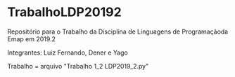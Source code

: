 # TrabalhoLDP20192
Repositório para o Trabalho da Disciplina de Linguagens de Programaçãoda Emap em 2019.2

Integrantes: Luiz Fernando, Dener e Yago

Trabalho = arquivo "Trabalho 1_2 LDP2019_2.py"
